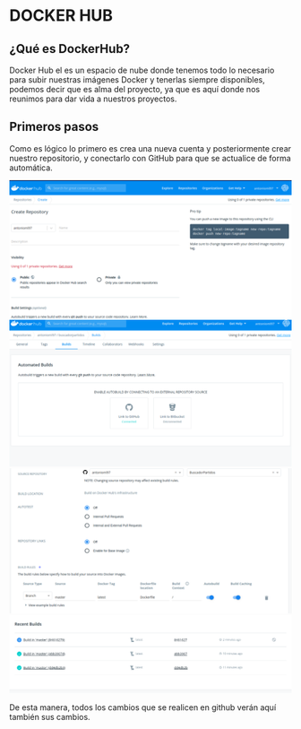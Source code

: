# DOCKER HUB
## ¿Qué es DockerHub?
Docker Hub el es un espacio de nube donde tenemos todo lo necesario para subir nuestras imágenes Docker y tenerlas siempre disponibles, podemos decir que es alma del proyecto, ya que es aquí donde nos reunimos para dar vida a nuestros proyectos.

## Primeros pasos
Como es lógico lo primero es crea una nueva cuenta y posteriormente crear nuestro repositorio, y conectarlo con GitHub para que se actualice de forma automática.

![CrearRepositorio](./img/CrearRepositorioDocker.png)
![LinkGithub-1](./img/LinkGithub-1.png)
![Docker-Github-2](./img/Docker-Github-2.png)
![Docker-Github-2](./img/DockerGit-3.png)

De esta manera, todos los cambios que se realicen en github verán aquí también sus cambios.

